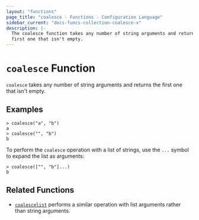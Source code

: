 ```yaml
---
layout: "functions"
page_title: "coalesce - Functions - Configuration Language"
sidebar_current: "docs-funcs-collection-coalesce-x"
description: |-
  The coalesce function takes any number of string arguments and returns the
  first one that isn't empty.
---
```


# `coalesce` Function

`coalesce` takes any number of string arguments and returns the first one
that isn't empty.

## Examples

```
> coalesce("a", "b")
a
> coalesce("", "b")
b
```

To perform the `coalesce` operation with a list of strings, use the `...`
symbol to expand the list as arguments:

```
> coalesce(["", "b"]...)
b
```

## Related Functions

* [`coalescelist`](./coalescelist.html) performs a similar operation with
  list arguments rather than string arguments.
